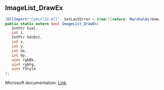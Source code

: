 ## ImageList_DrawEx

```csharp
[DllImport("Comctl32.dll", SetLastError = true)][return: MarshalAs(UnmanagedType.Bool)]
public static extern bool ImageList_DrawEx(
   IntPtr himl,
   int i,
   IntPtr hdcDst,
   int x,
   int y,
   int dx,
   int dy,
   uint rgbBk,
   uint rgbFg,
   uint fStyle
);
```

Microsoft documentation: [Link](https://docs.microsoft.com/en-us/windows/win32/api/commctrl/nf-commctrl-imagelist_drawex)
